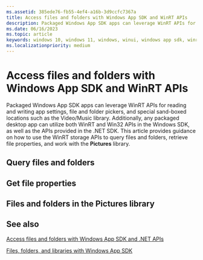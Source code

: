 ```yaml
---
ms.assetid: 385ede76-fb55-4ef4-a16b-3d9ccfc7367a
title: Access files and folders with Windows App SDK and WinRT APIs
description: Packaged Windows App SDK apps can leverage WinRT APIs for reading and writing app settings, file and folder pickers, and special sand-boxed locations such as the Video/Music library.
ms.date: 06/16/2023
ms.topic: article
keywords: windows 10, windows 11, windows, winui, windows app sdk, winrt
ms.localizationpriority: medium
---
```

# Access files and folders with Windows App SDK and WinRT APIs

Packaged Windows App SDK apps can leverage WinRT APIs for reading and writing app settings, file and folder pickers, and special sand-boxed locations such as the Video/Music library. Additionally, any packaged desktop app can utilize both WinRT and Win32 APIs in the Windows SDK, as well as the APIs provided in the .NET SDK. This article provides guidance on how to use the WinRT storage APIs to query files and folders, retrieve file properties, and work with the **Pictures** library.

## Query files and folders

## Get file properties

## Files and folders in the Pictures library

## See also

[Access files and folders with Windows App SDK and .NET APIs](dotnet-files.md)

[Files, folders, and libraries with Windows App SDK](index.md)
